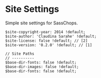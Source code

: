 # Site Settings

Simple site settings for SassChops. 

````
$site-copyright-year: 2014 !default;
$site-author: 'Claudina Sarahe' !default;
$site-license: false !default; // [2]
$site-version: '0.2.0' !default; // [1]

// Site Paths
// ----------
$base-dir-fonts: false !default;
$base-dir-images: false !default;
$base-dir-fonts: false !default;

````
